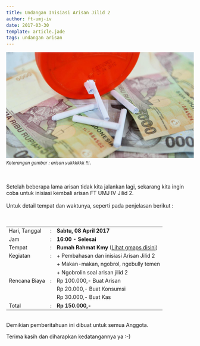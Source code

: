 ```yaml
---
title: Undangan Inisiasi Arisan Jilid 2
author: ft-umj-iv
date: 2017-03-30
template: article.jade
tags: undangan arisan
---
```


![Arisan Yuk](arisan.jpg)
<small>_Keterangan gambar : arisan yukkkkkk !!!_</small>.


<br/>
<br/>
Setelah beberapa lama arisan tidak kita jalankan lagi, sekarang kita ingin coba untuk inisiasi kembali arisan FT UMJ IV Jilid 2.
<br/><br/>
Untuk detail tempat dan waktunya, seperti pada penjelasan berikut :
<br/><br/>

<br/>
<span class="more"></span>

|					| 	|											|
|------------------	|---|-------------------------------------------|
| Hari, Tanggal		| : | **Sabtu, 08 April 2017** 					|
| Jam				| : | **16:00 - Selesai** 						|
| Tempat 			| : | **Rumah Rahmat Kmy** ([Lihat gmaps disini](https://goo.gl/maps/sLRL3Sh616r)) |
| Kegiatan	 		| : | + Pembahasan dan inisiasi Arisan Jilid 2  |
|					|	| + Makan-makan, ngobrol, ngebully temen	|
|					|	| + Ngobrolin soal arisan jilid 2			|
| Rencana Biaya		| :	| Rp 100.000,- Buat Arisan					|
| 					| 	| Rp  20.000,- Buat Konsumsi				|
| 					| 	| Rp  30.000,- Buat Kas 					|
| Total				| :	| **Rp 150.000,-**							|

<br/>
Demikian pemberitahuan ini dibuat untuk semua Anggota.
<br/>

Terima kasih dan diharapkan kedatangannya ya :-)


